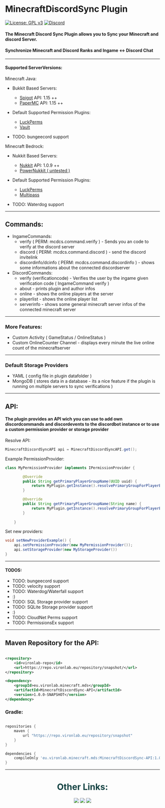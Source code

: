 # MinecraftDiscordSync Plugin

[![License: GPL v3](https://img.shields.io/badge/License-GPL%20v3-blue.svg)](LICENSE)
[![Discord](https://img.shields.io/discord/785956343407181824.svg)](https://discord.gg/wvcX92VyEH)

#### The Minecraft Discord Sync Plugin allows you to Sync your Minecraft and discord Server.

#### Synchronize Minecraft and Discord Ranks and Ingame <-> Discord Chat

--- 

#### Supported ServerVersions:

Minecraft Java:
- Bukkit Based Servers: 
  - [Spigot](https://getbukkit.org/download/spigot)  API: 1.15 ++
  - [PaperMC](https://papermc.io/downloads)  API: 1.15 ++
  
- Default Supported Permission Plugins:
  - [LuckPerms](https://www.spigotmc.org/resources/luckperms.28140/)
  - [Vault](https://www.spigotmc.org/resources/vault.34315/)
  
- TODO: bungeecord support

Minecraft Bedrock:
- Nukkit Based Servers: 
  - [Nukkit](https://github.com/CloudburstMC/Nukkit)  API: 1.0.9 ++
  - [PowerNukkit ( untested )](https://github.com/PowerNukkit/PowerNukkit)

- Default Supported Permission Plugins:
  - [LuckPerms](https://cloudburstmc.org/resources/luckperms.51/)
  - [Multipass](https://cloudburstmc.org/resources/multipass.29/)

- TODO: Waterdog support

---

## Commands:

- IngameCommands:
  - verify ( PERM: mcdcs.command.verify ) - Sends you an code to verify at the discord server
  - discord ( PERM: mcdcs.command.discord ) - send the discord invitelink
  - discordinfo/dcinfo ( PERM: mcdcs.command.discordinfo ) - shows some informations about the connected discordserver
- DiscordCommands:
  - verify (verificationcode) - Verifies the user by the ingame given verification code ( IngameCommand verify )
  - about - prints plugin and author infos
  - online - shows the online players at the server
  - playerlist - shows the online player list
  - serverinfo - shows some general minecraft server infos of the connected minecraft server
  
  
---

### More Features:
- Custom Activity ( GameStatus / OnlineStatus )
- Custom OnlineCounter Channel - displays every minute the live online count of the minecraftserver

---

### Default Storage Providers
- YAML ( config file in plugin datafolder )
- MongoDB ( stores data in a database - its a nice feature if the plugin is running on multiple servers to sync verifications )

---

## API:
#### The plugin provides an API wich you can use to add own discordcommands and discordevents to the discordbot instance or to use a custom permission provider or storage provider

Resolve API:
```java
MinecraftDiscordSyncAPI api = MinecraftDiscordSyncAPI.get();
```

Example PermissionProvider:

```java
class MyPermissionProvider implements IPermissionProvider {

		@Override
		public String getPrimaryPlayerGroupName(UUID uuid) {
			return MyPlugin.getInstance().resolvePrimaryGroupForPlayerByUUID(uuid);
		}

		@Override
		public String getPrimaryPlayerGroupName(String name) {
			return MyPlugin.getInstance().resolvePrimaryGroupForPlayerByName(name);;
		}
		
	}
```

Set new providers:

```java
void setNewProviderExample() {
	api.setPermissionProvider(new MyPermissionProvider());
	api.setStorageProvider(new MyStorageProvider())
}
```
---

#### TODOS:
- TODO: bungeecord support
- TODO: velocity support
- TODO: Waterdog/Waterfall support
- :)
- TODO: SQL Storage provider support
- TODO: SQLite Storage provider support
- :)
- TODO: CloudNet Perms support
- TODO: PermissionsEx support

---

## Maven Repository for the API:

```xml

<repository>
    <id>vironlab-repo</id>
	<url>https://repo.vironlab.eu/repository/snapshot/</url>
</repository>

<dependency>
	<groupId>eu.vironlab.minecraft.mds</groupId>
	<artifactId>MinecraftDiscordSync-API</artifactId>
	<version>1.0.0-SNAPSHOT</version>
</dependency>

```

### Gradle:

```groovy

repositories {
    maven {
        url "https://repo.vironlab.eu/repository/snapshot"
    } 
}

dependencies {
    compileOnly 'eu.vironlab.minecraft.mds:MinecraftDiscordSync-API:1.0.0-SNAPSHOT'
}


```

---

<div align="center">
    <h1 style="color:#154444">Other Links:</h1>
    <a style="color:#00ff00" target="_blank" href="https://github.com/VironLab"><img src="https://img.shields.io/github/followers/VironLab?label=GitHub%20Followers&logo=GitHub&logoColor=%23ffffff&style=flat-square"></img></a>
    <a style="color:#00ff00" target="_blank" href="https://discord.gg/wvcX92VyEH"><img src="https://img.shields.io/discord/785956343407181824?label=vironlab.eu%20Discord&logo=Discord&logoColor=%23ffffff&style=flat-square"></img></a>
    <a style="color:#00ff00" target="_blank" href="https://www.paypal.com/paypalme/depascaldc"><img src="https://img.shields.io/static/v1?label=Donate%20Via%20Paypal&message=paypal&style=flat-square&logo=paypal&color=lightgrey"></img></a>
</div>
